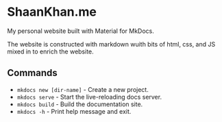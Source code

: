 # ShaanKhan.me

My personal website built with Material for MkDocs.

The website is constructed with markdown wuith bits of html, css, and JS mixed in to enrich the website.


## Commands

* `mkdocs new [dir-name]` - Create a new project.
* `mkdocs serve` - Start the live-reloading docs server.
* `mkdocs build` - Build the documentation site.
* `mkdocs -h` - Print help message and exit.
